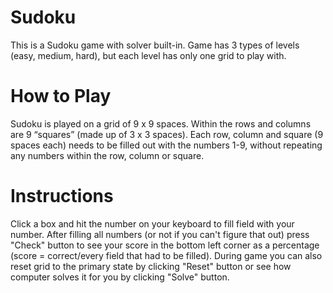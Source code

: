 # Sudoku
This is a Sudoku game with solver built-in. Game has 3 types of levels (easy, medium, hard), but each level has only one grid to play with.

# How to Play
Sudoku is played on a grid of 9 x 9 spaces. Within the rows and columns are 9 “squares” (made up of 3 x 3 spaces). Each row, column and square (9 spaces each) needs to be filled out with the numbers 1-9, without repeating any numbers within the row, column or square.

# Instructions
Click a box and hit the number on your keyboard to fill field with your number. After filling all numbers (or not if you can't figure that out) press "Check" button to see your score in the bottom left corner as a percentage (score = correct/every field that had to be filled). During game you can also reset grid to the primary state by clicking "Reset" button or see how computer solves it for you by clicking "Solve" button.
